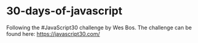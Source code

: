 # 30-days-of-javascript
Following the #JavaScript30 challenge by Wes Bos. The challenge can be found here: https://javascript30.com/
